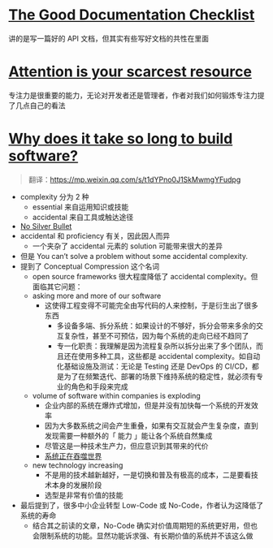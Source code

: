 # [The Good Documentation Checklist](https://medium.com/better-practices/the-good-documentation-checklist-1ef992192f15)

讲的是写一篇好的 API 文档，但其实有些写好文档的共性在里面

# [Attention is your scarcest resource](https://www.benkuhn.net/attention/)

专注力是很重要的能力，无论对开发者还是管理者，作者对我们如何锻炼专注力提了几点自己的看法

# [Why does it take so long to build software?](https://www.simplethread.com/why-does-it-take-so-long-to-build-software/) 

> 翻译：https://mp.weixin.qq.com/s/t1dYPno0J1SkMwmgYFudpg

- complexity 分为 2 种
    - essential 来自运用知识或技能
    - accidental 来自工具或触达途径
- [No Silver Bullet](https://en.wikipedia.org/wiki/No_Silver_Bullet)
- accidental 和 proficiency 有关，因此因人而异
    - 一个夹杂了 accidental 元素的 solution 可能带来很大的差异
- 但是 You can’t solve a problem without some accidental complexity.
- 提到了 Conceptual Compression 这个名词
    - open source frameworks 很大程度降低了 accidental complexity。但面临其它问题：
    - asking more and more of our software
        - 这使得工程变得不可能完全由写代码的人来控制，于是衍生出了很多东西
            - 多设备多端、拆分系统：如果设计的不够好，拆分会带来多余的交互复杂性，甚至不可预估，因为每个系统的走向已经不趋同了
            - 专一化职责：我理解是因为流程复杂所以拆分出来了多个团队，而且还在使用多种工具，这些都是 accidental complexity。如自动化基础设施及测试：无论是 Testing 还是 DevOps 的 CI/CD，都是为了在频繁迭代、部署的场景下维持系统的稳定性，就必须有专业的角色和手段来完成
    - volume of software within companies is exploding
        - 企业内部的系统在爆炸式增加，但是并没有加快每一个系统的开发效率
        - 因为大多数系统之间会产生重叠，如果有交互就会产生复杂度，直到发现需要一种额外的「 能力 」能让各个系统自然集成
        - 尽管这是一种技术生产力，但应意识到其带来的代价
        - [系统正在吞噬世界](https://a16z.com/2011/08/20/why-software-is-eating-the-world/)
    - new technology increasing
        - 不是用的技术越新越好，一是切换和普及有极高的成本，二是要看技术本身的发展阶段
        - 选型是非常有价值的技能
- 最后提到了，很多中小企业转型 Low-Code 或 No-Code，作者认为这降低了系统的寿命
    - 结合其之前读的文章，No-Code 确实对价值周期短的系统更好用，但也会限制系统的功能。显然功能诉求强、有长期价值的系统并不该这么做
